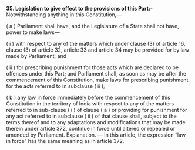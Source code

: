 **35. Legislation to give effect to the provisions of this Part:-**
Notwithstanding anything in this Constitution,—

( a ) Parliament shall have, and the Legislature of a State shall not have, power to make laws—

( i ) with respect to any of the matters which under clause (3) of article 16, clause (3) of article 32, article 33 and article 34 may be provided for by law made by Parliament; and

( ii ) for prescribing punishment for those acts which are declared to be offences under this Part; and Parliament shall, as soon as may be after the commencement of this Constitution, make laws for prescribing punishment for the acts referred to in subclause ( ii );

( b ) any law in force immediately before the commencement of this Constitution in the territory of India with respect to any of the matters referred to in sub-clause ( i ) of clause ( a ) or providing for punishment for any act referred to in subclause ( ii ) of that clause shall, subject to the terms thereof and to any adaptations and modifications that may be made therein under article 372, continue in force until altered or repealed or amended by Parliament. Explanation. — In this article, the expression “law in force” has the same meaning as in article 372.